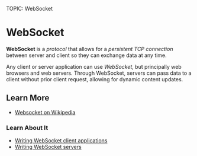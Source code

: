 TOPIC: WebSocket

# WebSocket

**WebSocket** is a *protocol* that allows for a *persistent TCP connection* between server and
client so they can exchange data at any time.

Any client or server application can use *WebSocket*, but principally web browsers and web servers.
Through WebSocket, servers can pass data to a client without prior client request,
allowing for dynamic content updates.

## Learn More

- [Websocket on Wikipedia](https://en.wikipedia.org/wiki/Websocket)

### Learn About It

- [Writing WebSocket client applications](https://wiki.developer.mozilla.org/en-US/docs/WebSockets/Writing_WebSocket_client_applications)
- [Writing WebSocket servers](https://wiki.developer.mozilla.org/en-US/docs/WebSockets/Writing_WebSocket_servers)
